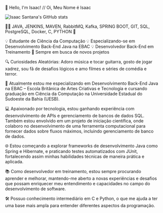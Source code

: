 👋 Hello, I'm Isaac! // Oi, Meu Nome é Isaac

![Isaac Santana's GitHub stats](https://github-readme-stats.vercel.app/api?username=isaacsantanadevr&show_icons=true&theme=radical)

👨‍💻 JAVA, JENKINS, MAVEN, RabbitMQ, Kafka, SPRING BOOT, GIT, SQL, PostgreSQL, Docker, C, PYTHON 🙂

💡 Estudante de Ciência da Computação 💡 Especializando-se em Desenvolvimento Back-End Java na EBAC 💡 Desenvolvedor Back-End em Treinamento 🎯 Sempre em busca de novos projetos

🔍 Curiosidades Aleatórias: Adoro música e tocar guitarra, gosto de jogar xadrez, sou fã de desafios lógicos e amo filmes e séries de comédia e terror.

🌟 Atualmente estou me especializando em Desenvolvimento Back-End Java na EBAC – Escola Britânica de Artes Criativas e Tecnologia e cursando graduação em Ciência da Computação na Universidade Estadual do Sudoeste da Bahia (UESB).

💻 Apaixonado por tecnologia, estou ganhando experiência com desenvolvimento de APIs e gerenciamento de bancos de dados SQL. Também estou envolvido em um projeto de iniciação científica, onde colaboro no desenvolvimento de uma ferramenta computacional para fornecer dados sobre fluxos máximos, incluindo gerenciamento de banco de dados.

🌐 Estou começando a explorar frameworks de desenvolvimento Java como Spring e Hibernate, e praticando testes automatizados com JUnit, fortalecendo assim minhas habilidades técnicas de maneira prática e aplicada.

📚 Como desenvolvedor em treinamento, estou sempre procurando aprender e melhorar, mantendo-me aberto a novas experiências e desafios que possam enriquecer meu entendimento e capacidades no campo do desenvolvimento de software.

🛠 Possuo conhecimento intermediário em C e Python, o que me ajuda a ter uma base mais ampla para entender diferentes aspectos da programação.
